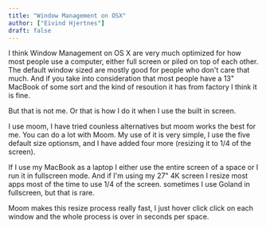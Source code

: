 ```yaml
---
title: "Window Management on OSX"
author: ["Eivind Hjertnes"]
draft: false
---
```


I think Window Management on OS X are very much optimized for how most people use a computer, either full screen or piled on top of each other. The default window sized are mostly good for people who don't care that much. And if you take into consideration that most people have a 13" MacBook of some sort and the kind of resoution it has from factory I think it is fine.

But that is not me. Or that is how I do it when I use the built in screen.

I use moom, I have tried counless alternatives but moom works the best for me. You can do a lot with Moom. My use of it is very simple, I use the five default size optionsm, and I have added four more (resizing it to 1/4 of the screen).

If I use my MacBook as a laptop I either use the entire screen of a space or I run it in fullscreen mode. And if I'm using my 27" 4K screen I resize most apps most of the time to use 1/4 of the screen. sometimes I use Goland in fullscreen, but that is rare.

Moom makes this resize process really fast, I just hover click click on each window and the whole process is over in seconds per space.
